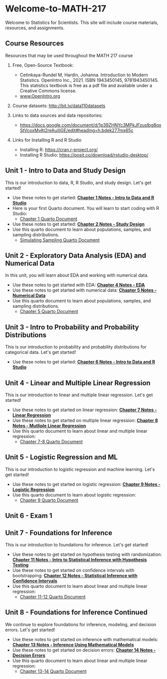 # Welcome-to-MATH-217
Welcome to Statistics for Scientists. This site will include course materials, resources, and assignments. 

## Course Resources
Resources that may be used throughout the MATH 217 course

1. Free, Open-Source Textbook: 
    - Cetinkaya-Rundel M, Hardin, Johanna. Introduction to Modern Statistics. OpenIntro Inc., 2021. ISBN 1943450145, 9781943450145. This statistics textbook is free as a pdf file and available under a Creative Commons license.
    - www.OpenIntro.org

2. Course datasets: http://bit.ly/data110datasets

3. Links to data sources and data repositories:
   - https://docs.google.com/document/d/1p39ZHNYc3MPkJFzusIbg8qxStVcoxMvAt2reAuiIjGE/edit#heading=h.bdek277mx65c

4. Links for Installing R and R Studio
   - Installing R: https://cran.r-project.org/
   - Installing R Studio: https://posit.co/download/rstudio-desktop/

## Unit 1 - Intro to Data and Study Design
This is our introduction to data, R, R Studio, and study design. Let's get started!

- Use these notes to get started:     [**Chapter 1 Notes - Intro to Data and R Studio**](./Math217_notes_ch1.pdf)
- Here is your first Quarto document. You will learn to start coding with R Studio:
     - [Chapter 1 Quarto Document](./chapter1notes.qmd)
- Use these notes to get started:     [**Chapter 2 Notes - Study Design**](./Math217_notes_ch2.pdf)
- Use this quarto document to learn about populations, samples, and sampling distributions.
     - [Simulating Sampling Quarto Document](./ch2simulating_sampling.qmd)
 
## Unit 2 - Exploratory Data Analysis (EDA) and Numerical Data
In this unit, you will learn about EDA and working with numerical data.

- Use these notes to get started with EDA:     [**Chapter 4 Notes - EDA**](./Math217_notes_ch4.pdf)
- Use these notes to get started with numerical data:     [**Chapter 5 Notes - Numerical Data**](./Math217_notes_ch5.pdf)
- Use this quarto document to learn about populations, samples, and sampling distributions.
     - [Chapter 5 Quarto Document](./chapter5notes.qmd)
 
## Unit 3 - Intro to Probability and Probability Distributions
This is our introduction to probability and probability distributions for categorical data. Let's get started!

- Use these notes to get started:     [**Chapter 6 Notes - Intro to Data and R Studio**](./Math217_notes_ch6.pdf)

## Unit 4 - Linear and Multiple Linear Regression
This is our introduction to linear and multiple linear regression. Let's get started!

- Use these notes to get started on linear regression:     [**Chapter 7 Notes - Linear Regression**](./Math217_notes_ch7.pdf)
- Use these notes to get started on multiple linear regression:     [**Chapter 8 Notes - Mutliple Linear Regression**](./Math217_notes_ch8.pdf)
- Use this quarto document to learn about linear and multiple linear regression:
     - [Chapter 7-8 Quarto Document](./chapter7-8notes.qmd)

## Unit 5 - Logistic Regression and ML
This is our introduction to logistic regression and machine learning. Let's get started!

- Use these notes to get started on logistic regression:     [**Chapter 9 Notes - Logistic Regression**](./Math217_notes_ch9.pdf)
- Use this quarto document to learn about logistic regression:
     - [Chapter 9 Quarto Document](./chapter9logisticregression.qmd)

## Unit 6 - Exam 1

## Unit 7 - Foundations for Inference
This is our introduction to foundations for inference. Let's get started!

- Use these notes to get started on hypothesis testing with randomization:     [**Chapter 11 Notes - Intro to Statistical Inference with Hypothesis Testing**](./Math217_notes_ch11.pdf)
- Use these notes to get started on confidence intervals with bootstrapping:     [**Chapter 12 Notes - Statistical Inference with Confidence Intervals**](./Math217_notes_ch12.pdf)
- Use this quarto document to learn about linear and multiple linear regression:
     - [Chapter 11-12 Quarto Document](./chapter11-12statisticalinference.qmd)

## Unit 8 - Foundations for Inference Continued
We continue to explore foundations for inference, modeling, and decision errors. Let's get started!

- Use these notes to get started on inference with mathematical models:     [**Chapter 13 Notes - Inference Using Mathematical Models**](./Math217_notes_ch13.pdf)
- Use these notes to get started on decision errors:     [**Chapter 14 Notes - Decision Errors**](./Math217_notes_ch14.pdf)
- Use this quarto document to learn about linear and multiple linear regression:
     - [Chapter 13-14 Quarto Document](./chapter13-14statisticalinference.qmd)
